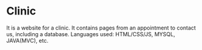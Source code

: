# Clinic
It is a website for a clinic. It contains pages from an appointment to contact us, including a database.
Languages used: HTML/CSS/JS, MYSQL, JAVA(MVC), etc.
